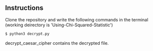 ## Instructions

Clone the repository and write the following commands in the terminal (working deirectory is 'Using-Chi-Squared-Statistic')

```bash
$ python3 decrypt.py
```

decrypt_caesar_cipher contains the decrypted file.
